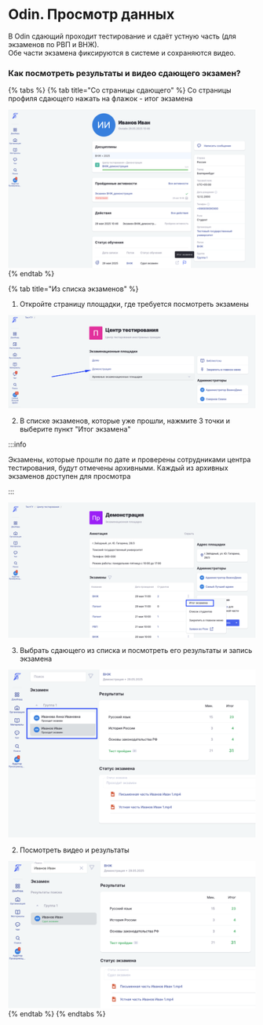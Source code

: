 # Odin. Просмотр данных

В  Odin сдающий проходит тестирование и сдаёт устную часть (для экзаменов по РВП и ВНЖ). \
Обе части экзамена фиксируются в системе и сохраняются видео.

### Как посмотреть результаты и видео сдающего экзамен?

{% tabs %}
{% tab title="Со страницы сдающего" %}
Со страницы профиля сдающего нажать на флажок - итог экзамена

![](<.gitbook/assets/image (9).png>)
{% endtab %}

{% tab title="Из списка экзаменов" %}
1. Откройте страницу площадки, где требуется посмотреть экзамены

![](<.gitbook/assets/image (6).png>)

2. В списке экзаменов, которые уже прошли, нажмите 3 точки и выберите пункт "Итог экзамена"

:::info

Экзамены, которые прошли по дате и проверены сотрудниками центра тестирования, будут отмечены архивными. Каждый из архивных экзаменов доступен для просмотра

:::

![](<.gitbook/assets/image (7).png>)

3. Выбрать сдающего из списка и посмотреть его результаты и запись экзамена

![](<.gitbook/assets/image (8).png>)

2. Посмотреть видео и результаты&#x20;

![](<.gitbook/assets/image (10).png>)
{% endtab %}
{% endtabs %}
